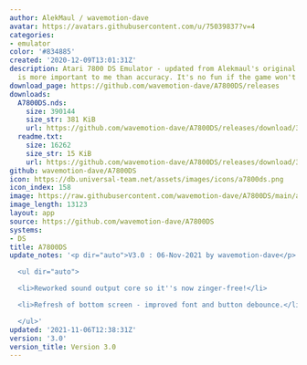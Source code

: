 ```yaml
---
author: AlekMaul / wavemotion-dave
avatar: https://avatars.githubusercontent.com/u/75039837?v=4
categories:
- emulator
color: '#834885'
created: '2020-12-09T13:01:31Z'
description: Atari 7800 DS Emulator - updated from Alekmaul's original. Playability
  is more important to me than accuracy. It's no fun if the game won't run.
download_page: https://github.com/wavemotion-dave/A7800DS/releases
downloads:
  A7800DS.nds:
    size: 390144
    size_str: 381 KiB
    url: https://github.com/wavemotion-dave/A7800DS/releases/download/3.0/A7800DS.nds
  readme.txt:
    size: 16262
    size_str: 15 KiB
    url: https://github.com/wavemotion-dave/A7800DS/releases/download/3.0/readme.txt
github: wavemotion-dave/A7800DS
icon: https://db.universal-team.net/assets/images/icons/a7800ds.png
icon_index: 158
image: https://raw.githubusercontent.com/wavemotion-dave/A7800DS/main/arm9/gfx/bgTop.png
image_length: 13123
layout: app
source: https://github.com/wavemotion-dave/A7800DS
systems:
- DS
title: A7800DS
update_notes: '<p dir="auto">V3.0 : 06-Nov-2021 by wavemotion-dave</p>

  <ul dir="auto">

  <li>Reworked sound output core so it''s now zinger-free!</li>

  <li>Refresh of bottom screen - improved font and button debounce.</li>

  </ul>'
updated: '2021-11-06T12:38:31Z'
version: '3.0'
version_title: Version 3.0
---
```

